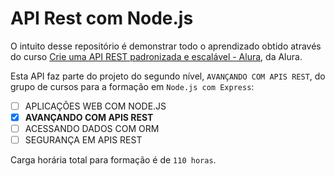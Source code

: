 # API Rest com Node.js

O intuito desse repositório é demonstrar todo o aprendizado obtido através do curso [Crie uma API REST padronizada e escalável - Alura](https://cursos.alura.com.br/course/nodejs-api-rest-padronizada-escalavel/), da Alura.

Esta API faz parte do projeto do segundo nível, `AVANÇANDO COM APIS REST`, do grupo de cursos para a formação em `Node.js com Express`:

- [ ] APLICAÇÕES WEB COM NODE.JS
- [x] **AVANÇANDO COM APIS REST**
- [ ] ACESSANDO DADOS COM ORM
- [ ] SEGURANÇA EM APIS REST

Carga horária total para formação é de `110 horas`.
